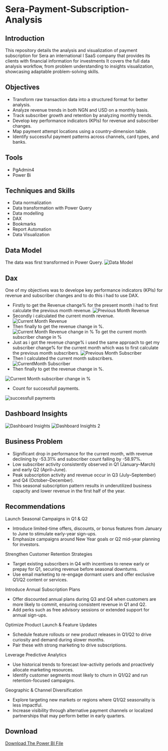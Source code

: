 # Sera-Payment-Subscription-Analysis
## Introduction
This repository details the analysis and visualization of payment subscription for Sera an international l SaaS company that provides its clients with financial information for investments It covers the full data analysis workflow, from problem understanding to insights visualization, showcasing adaptable problem-solving skills.
## Objectives
- Transform raw transaction data into a structured format for better analysis.	
- Analyze revenue trends in both NGN and USD on a monthly basis.
- Track subscriber growth and retention by analyzing monthly trends.
- Develop key performance indicators (KPIs) for revenue and subscriber changes.
- Map payment attempt locations using a country-dimension table.
- Identify successful payment patterns across channels, card types, and banks.
## Tools
- PgAdmin4
- Power Bi
## Techniques and Skills
- Data normalization
- Data transformation with Power Query
- Data modelling
- DAX
- Bookmarks
- Report Automation
- Data Visualization
## Data Model
The data was first transformed in Power Query.
![Data Model](
https://github.com/Sobowale-Daniel/Sera-Payment-Subscription-Analysis/blob/main/Images/image%205.png)
## Dax
One of my objectives was to develope key performance indicators (KPIs) for revenue and subscriber changes and to do this i had to use DAX.
- Firstly to get the Revenue change% for the present month i had to first calculate the previous month revenue.
![Previous Month Revenue](
https://github.com/Sobowale-Daniel/Sera-Payment-Subscription-Analysis/blob/main/Images/image%207.png)
- Secondly i calculated the current month revenue.
![Current Month Revenue](
https://github.com/Sobowale-Daniel/Sera-Payment-Subscription-Analysis/blob/main/Images/image%206.png)
- Then finally to get the revenue change in %.
![Current Month Revenue change in %](
https://github.com/Sobowale-Daniel/Sera-Payment-Subscription-Analysis/blob/main/Images/image%208.png)
To get the current month subscriber change in %
- Just as i got the revenue change% i used the same approach to get my subscriber change% for the current month which was to first calculate the previous month subscribers.
![Previous Month Subscriber](
https://github.com/Sobowale-Daniel/Sera-Payment-Subscription-Analysis/blob/main/Images/image%2010.png)
- Then I calculated the current month subscribers.
![CurrentMonth Subscriber](
https://github.com/Sobowale-Daniel/Sera-Payment-Subscription-Analysis/blob/main/Images/image%209.png)
- Then finally to get the revenue change in %.

![Current Month subscriber change in %](
https://github.com/Sobowale-Daniel/Sera-Payment-Subscription-Analysis/blob/main/Images/image%2011.png)

- Count for successfull payments.

![successfull payments](
https://github.com/Sobowale-Daniel/Sera-Payment-Subscription-Analysis/blob/main/Images/image%2012.png)
## Dashboard Insights
![Dashboard Insights](https://github.com/Sobowale-Daniel/Sera-Payment-Subscription-Analysis/blob/main/Images/Screenshot%202025-04-24%20152130.png)
![Dashboard Insights 2](https://github.com/Sobowale-Daniel/Sera-Payment-Subscription-Analysis/blob/main/Images/Screenshot%202025-04-24%20151759.png)

## Business Problem
- Significant drop in performance for the current month, with revenue declining by -53.31% and subscriber count falling by -58.97%.
- Low subscriber activity consistently observed in Q1 (January–March) and early Q2 (April–June).
- Peak subscription activity and revenue occur in Q3 (July–September) and Q4 (October–December).
- This seasonal subscription pattern results in underutilized business capacity and lower revenue in the first half of the year.
## Recommendations

Launch Seasonal Campaigns in Q1 & Q2
- Introduce limited-time offers, discounts, or bonus features from January to June to stimulate early-year sign-ups.
- Emphasize campaigns around New Year goals or Q2 mid-year planning for investors.

Strengthen Customer Retention Strategies
- Target existing subscribers in Q4 with incentives to renew early or prepay for Q1, securing revenue before seasonal downturns.
- Use email marketing to re-engage dormant users and offer exclusive Q1/Q2 content or services.

Introduce Annual Subscription Plans
- Offer discounted annual plans during Q3 and Q4 when customers are more likely to commit, ensuring consistent revenue in Q1 and Q2.
- Add perks such as free advisory sessions or extended support for annual sign-ups.

Optimize Product Launch & Feature Updates
- Schedule feature rollouts or new product releases in Q1/Q2 to drive curiosity and demand during slower months.
- Pair these with strong marketing to drive subscriptions.

Leverage Predictive Analytics
- Use historical trends to forecast low-activity periods and proactively allocate marketing resources.
- Identify customer segments most likely to churn in Q1/Q2 and run retention-focused campaigns.

Geographic & Channel Diversification
- Explore targeting new markets or regions where Q1/Q2 seasonality is less impactful.
- Increase visibility through alternative payment channels or localized partnerships that may perform better in early quarters.

## Download
<a href = "https://github.com/Sobowale-Daniel/Sera-Payment-Subscription-Analysis/raw/refs/heads/main/Images/sera.pbix"> Download The Power BI File </a>










  








